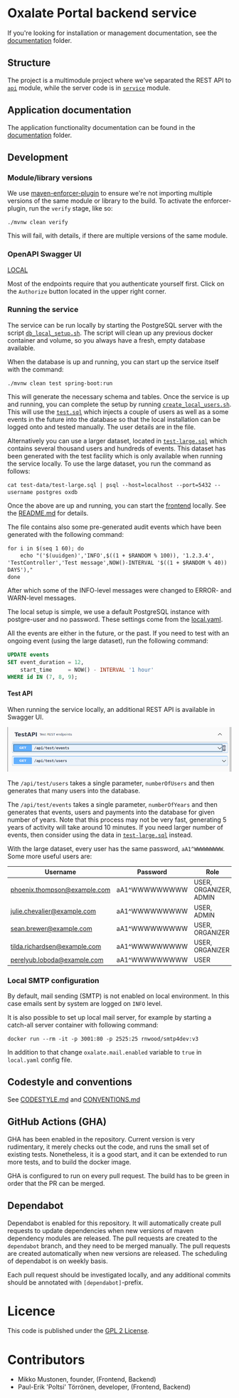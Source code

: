 # Oxalate Portal backend service

If you're looking for installation or management documentation, see the [documentation](documentation/index.md) folder.

## Structure

The project is a multimodule project where we've separated the REST API to [`api`](api/) module, while the server code
is in [`service`](service/) module.

## Application documentation

The application functionality documentation can be found in the
[documentation](documentation/index.md) folder.

## Development

### Module/library versions

We use [maven-enforcer-plugin](https://maven.apache.org/enforcer/maven-enforcer-plugin/usage.html) to ensure we're not
importing multiple versions of the same module or library to the build. To activate the enforcer-plugin, run the
`verify` stage, like so:

```shell
./mvnw clean verify
```

This will fail, with details, if there are multiple versions of the same module.

### OpenAPI Swagger UI

[LOCAL](http://localhost:8081/actuator/swagger-ui/index.html)

Most of the endpoints require that you authenticate yourself first. Click on the `Authorize` button located in the upper
right corner.

### Running the service

The service can be run locally by starting the PostgreSQL server with the
script [`db_local_setup.sh`](db_local_setup.sh).
The script will clean up any previous docker container and volume, so you always have a fresh, empty database available.

When the database is up and running, you can start up the service itself with the command:

```shell
./mvnw clean test spring-boot:run
```

This will generate the necessary schema and tables. Once the service is up and running, you can complete the setup
by running [`create_local_users.sh`](./create_local_users.sh). This will use the [`test.sql`](test-data/test.sql)
which injects a couple of users as well as a some events in the future into the database so that the local installation
can be logged onto and tested manually. The user details are in the file.

Alternatively you can use a larger dataset, located in [`test-large.sql`](test-data/test-large.sql) which contains
several thousand users and hundreds of events. This dataset has been generated with the test facility which is only
available when running the service locally. To use the large dataset, you run the command as follows:

```shell
cat test-data/test-large.sql | psql --host=localhost --port=5432 --username postgres oxdb
```

Once the above are up and running, you can start
the [frontend](https://github.com/oxalateportal/oxalate-frontend)
locally. See the [README.md](https://github.com/oxalateportal/oxalate-frontend/blob/master/README.md) for
details.

The file contains also some pre-generated audit events which have been generated with the following command:

```shell
for i in $(seq 1 60); do
    echo "('$(uuidgen)','INFO',$((1 + $RANDOM % 100)), '1.2.3.4', 'TestController','Test message',NOW()-INTERVAL '$((1 + $RANDOM % 40)) DAYS'),"
done
```

After which some of the INFO-level messages were changed to ERROR- and WARN-level messages.

The local setup is simple, we use a default PostgreSQL instance with postgre-user and no password. These settings
come from the [local.yaml](service/src/main/resources/local.yaml).

All the events are either in the future, or the past. If you need to test with an ongoing event (using the large dataset), run the following command:

```sql
UPDATE events
SET event_duration = 12,
    start_time     = NOW() - INTERVAL '1 hour'
WHERE id IN (7, 8, 9);
```

#### Test API

When running the service locally, an additional REST API is available in Swagger UI.

![Test API](documentation/images/oxalate-test-api.png)

The `/api/test/users` takes a single parameter, `numberOfUsers` and then generates that many users into the database.

The `/api/test/events` takes a single parameter, `numberOfYears` and then generates that events, users and payments into the database for given number of years.
Note that this process may not be very fast, generating 5 years of activity will take around 10 minutes. If you need larger number of events, then consider
using the data in [`test-large.sql`](test-data/test-large.sql) instead.

With the large dataset, every user has the same password, `aA1^WWWWWWWWW`. Some more useful users are:

| Username                     | Password      | Role                   |
|------------------------------|---------------|------------------------|
| phoenix.thompson@example.com | aA1^WWWWWWWWW | USER, ORGANIZER, ADMIN |
| julie.chevalier@example.com  | aA1^WWWWWWWWW | USER, ADMIN            |
| sean.brewer@example.com      | aA1^WWWWWWWWW | USER, ORGANIZER        |
| tilda.richardsen@example.com | aA1^WWWWWWWWW | USER, ORGANIZER        |
| perelyub.loboda@example.com  | aA1^WWWWWWWWW | USER                   |

### Local SMTP configuration

By default, mail sending (SMTP) is not enabled on local environment.
In this case emails sent by system are logged on `INFO` level.

It is also possible to set up local mail server, for example by starting a catch-all server container with following command:

```
docker run --rm -it -p 3001:80 -p 2525:25 rnwood/smtp4dev:v3
```

In addition to that change `oxalate.mail.enabled` variable to `true` in `local.yaml` config file.

## Codestyle and conventions

See [CODESTYLE.md](documentation/CODESTYLE.md) and [CONVENTIONS.md](documentation/CONVENTIONS.md)

## GitHub Actions (GHA)

GHA has been enabled in the repository. Current version is very rudimentary, it merely checks out the code, and runs the small set of existing tests.
Nonetheless, it is a good start, and it can be extended to run more tests, and to build the docker image.

GHA is configured to run on every pull request. The build has to be green in order that the PR can be merged.

## Dependabot

Dependabot is enabled for this repository. It will automatically create pull requests to update dependencies when new versions of maven dependency modules
are released. The pull requests are created to the `dependabot` branch, and they need to be merged manually. The pull requests are created automatically
when new versions are released. The scheduling of dependabot is on weekly basis.

Each pull request should be investigated locally, and any additional commits should be annotated with `[dependabot]`-prefix.

# Licence

This code is published under the [GPL 2 License](LICENSE).

# Contributors

* Mikko Mustonen, founder, (Frontend, Backend)
* Paul-Erik 'Poltsi' Törrönen, developer, (Frontend, Backend)
